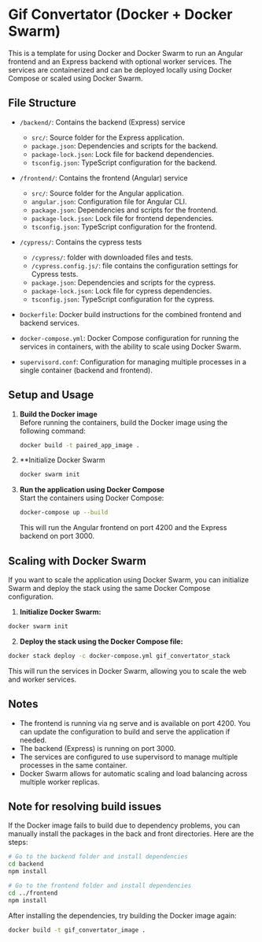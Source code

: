 # Gif Convertator (Docker + Docker Swarm)

This is a template for using Docker and Docker Swarm to run an Angular frontend and an Express backend with optional
worker services. The services are containerized and can be deployed locally using Docker Compose or scaled using Docker
Swarm.

## File Structure

- `/backend/`: Contains the backend (Express) service

  - `src/`: Source folder for the Express application.
  - `package.json`: Dependencies and scripts for the backend.
  - `package-lock.json`: Lock file for backend dependencies.
  - `tsconfig.json`: TypeScript configuration for the backend.

- `/frontend/`: Contains the frontend (Angular) service

  - `src/`: Source folder for the Angular application.
  - `angular.json`: Configuration file for Angular CLI.
  - `package.json`: Dependencies and scripts for the frontend.
  - `package-lock.json`: Lock file for frontend dependencies.
  - `tsconfig.json`: TypeScript configuration for the frontend.

- `/cypress/`: Contains the cypress tests

  - `/cypress/`: folder with downloaded files and tests.
  - `/cypress.config.js/`: file contains the configuration settings for Cypress tests.
  - `package.json`: Dependencies and scripts for the cypress.
  - `package-lock.json`: Lock file for cypress dependencies.
  - `tsconfig.json`: TypeScript configuration for the cypress.

- `Dockerfile`: Docker build instructions for the combined frontend and backend services.
- `docker-compose.yml`: Docker Compose configuration for running the services in containers, with the ability to scale
  using Docker Swarm.
- `supervisord.conf`: Configuration for managing multiple processes in a single container (backend and frontend).

## Setup and Usage

1. **Build the Docker image**  
   Before running the containers, build the Docker image using the following command:

   ```bash
   docker build -t paired_app_image .
   ```

2. \*\*Initialize Docker Swarm

   ```bash
   docker swarm init
   ```

3. **Run the application using Docker Compose**  
   Start the containers using Docker Compose:

   ```bash
   docker-compose up --build
   ```

   This will run the Angular frontend on port 4200 and the Express backend on port 3000.

## Scaling with Docker Swarm

If you want to scale the application using Docker Swarm, you can initialize Swarm and deploy the stack using the same
Docker Compose configuration.

1. **Initialize Docker Swarm:**

```bash
docker swarm init
```

2. **Deploy the stack using the Docker Compose file:**

```bash
docker stack deploy -c docker-compose.yml gif_convertator_stack
```

This will run the services in Docker Swarm, allowing you to scale the web and worker services.

## Notes

- The frontend is running via ng serve and is available on port 4200. You can update the configuration to build and serve the application if needed.
- The backend (Express) is running on port 3000.
- The services are configured to use supervisord to manage multiple processes in the same container.
- Docker Swarm allows for automatic scaling and load balancing across multiple worker replicas.

## Note for resolving build issues

If the Docker image fails to build due to dependency problems, you can manually install the packages in the back and
front directories. Here are the steps:

```bash
# Go to the backend folder and install dependencies
cd backend
npm install

# Go to the frontend folder and install dependencies
cd ../frontend
npm install
```

After installing the dependencies, try building the Docker image again:

```bash
docker build -t gif_convertator_image .
```
